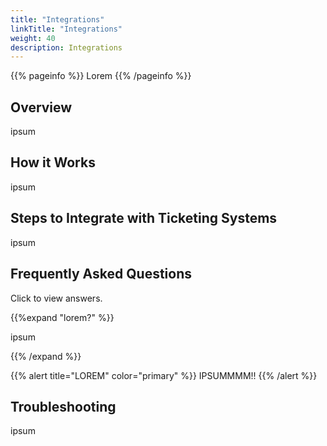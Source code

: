 ```yaml
---
title: "Integrations"
linkTitle: "Integrations"
weight: 40
description: Integrations
---
```


{{% pageinfo %}}
Lorem
{{% /pageinfo %}}

## Overview

ipsum

## How it Works

ipsum


## Steps to Integrate with Ticketing Systems

ipsum

## Frequently Asked Questions

Click <i style="font-size:x-large; color: #0047AB" class="fas fa-chevron-right"></i> to view answers.

{{%expand "lorem?" %}}
<br>

ipsum

{{% /expand %}}
<br>

{{% alert title="LOREM" color="primary" %}}
IPSUMMMM!!
{{% /alert %}}

## Troubleshooting

ipsum
